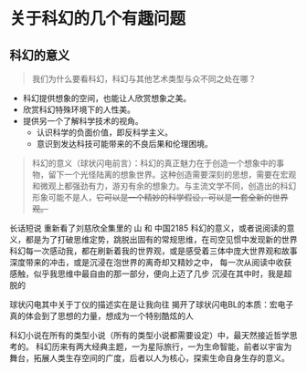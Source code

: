 # 关于科幻的几个有趣问题

## 科幻的意义

> 我们为什么要看科幻，科幻与其他艺术类型与众不同之处在哪？

* 科幻提供想象的空间，也能让人欣赏想象之美。
* 欣赏科幻特殊环境下的人性美。
* 提供另一个了解科学技术的视角。
    * 认识科学的负面价值，即反科学主义。
    * 意识到发达科技可能带来的不良后果和伦理困境。

> 科幻的意义（球状闪电前言）：科幻的真正魅力在于创造一个想象中的事物，留下一个光怪陆离的想象世界。这种创造需要深刻的思想，需要在宏观和微观上都强劲有力，游刃有余的想象力。与主流文学不同，创造出的科幻形象可能不是人，~~它可以是一个精妙的科学假设，可以是一套全新的世界观。~~

长话短说
重新看了刘慈欣全集里的 山 和 中国2185
科幻的意义，或者说阅读的意义，都是为了打破思维定势，跳脱出固有的常规思维，在司空见惯中发现新的世界
科幻每一次感动我，都在刷新着我的世界观，或是感受着三体中庞大世界观和故事深度带来的冲击，或是沉浸在泡世界的离奇却又精妙之中，
每一次从阅读中收获感触，似乎我思维中最自由的那一部分，便向上迈了几步
沉浸在其中时，我是超脱的




球状闪电其中关于丁仪的描述实在是让我向往
揭开了球状闪电BL的本质：宏电子
真的体会到了思想的力量，想成为一个特别酷炫的人



科幻小说在所有的类型小说（所有的类型小说都需要设定）中，最天然接近哲学思考的。
科幻历来有两大经典主题，一为星际旅行，一为生命智能，前者以宇宙为舞台，拓展人类生存空间的广度，后者以人为核心，探索生命自身生存的意义。
